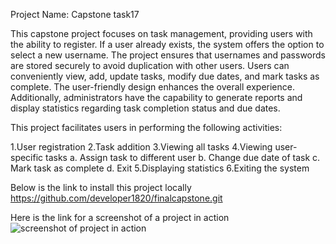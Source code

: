 Project Name: Capstone task17

This capstone project focuses on task management, providing users with the ability to register. If a user already exists, the system offers the option to select a new username. The project ensures that usernames and passwords are stored securely to avoid duplication with other users. Users can conveniently view, add, update tasks, modify due dates, and mark tasks as complete. The user-friendly design enhances the overall experience. Additionally, administrators have the capability to generate reports and display statistics regarding task completion status and due dates.

This project facilitates users in performing the following activities:

1.User registration
2.Task addition
3.Viewing all tasks
4.Viewing user-specific tasks
    a. Assign task to different user
    b. Change due date of task
    c. Mark task as complete
    d. Exit
5.Displaying statistics
6.Exiting the system

Below is the link to install this project locally
https://github.com/developer1820/finalcapstone.git

Here is the link for a screenshot of a project in action
![screenshot of project in action](C:\Users\nehak\OneDrive\Desktop\task17.png)





